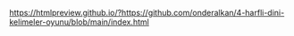 https://htmlpreview.github.io/?https://github.com/onderalkan/4-harfli-dini-kelimeler-oyunu/blob/main/index.html
